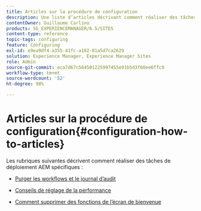 ```yaml
---
title: Articles sur la procédure de configuration
description: Une liste d’articles décrivant comment réaliser des tâches de déploiement spécifiques dans AEM.
contentOwner: Guillaume Carlino
products: SG_EXPERIENCEMANAGER/6.5/SITES
content-type: reference
topic-tags: configuring
feature: Configuring
exl-id: e9ea9df4-a355-41fc-a102-01a5d7ca2629
solution: Experience Manager, Experience Manager Sites
role: Admin
source-git-commit: eca7d67c564501225997455e91b5d3f60ee6ffc9
workflow-type: tm+mt
source-wordcount: '52'
ht-degree: 98%

---
```


# Articles sur la procédure de configuration{#configuration-how-to-articles}

Les rubriques suivantes décrivent comment réaliser des tâches de déploiement AEM spécifiques :

<!--
* [How to Use the Log Viewer](https://helpx.adobe.com/experience-manager/kb/logsviewer.html)
-->

* [Purger les workflows et le journal d’audit](https://experienceleague.adobe.com/en/docs/experience-cloud-kcs/kbarticles/ka-24590)

* [Conseils de réglage de la performance](https://experienceleague.adobe.com/docs/experience-manager-65/content/implementing/deploying/configuring/configuring-performance.html?lang=fr)

* [Comment supprimer des fonctions de l’écran de bienvenue](/help/sites-developing/customizing-the-welcome-console.md)

<!--
* [How to Turn Off the Location Tracker Feature](https://helpx.adobe.com/experience-manager/kb/turn-off-geolocation.html)
-->